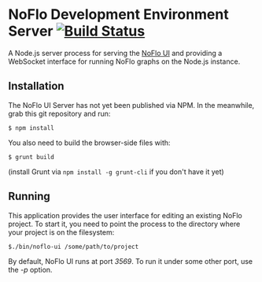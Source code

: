 NoFlo Development Environment Server [![Build Status](https://travis-ci.org/noflo/noflo-ui-server.png?branch=master)](https://travis-ci.org/noflo/noflo-ui-server)
====================================

A Node.js server process for serving the [NoFlo UI](https://github.com/noflo/noflo-ui) and providing a WebSocket interface for running NoFlo graphs on the Node.js instance.

## Installation

The NoFlo UI Server has not yet been published via NPM. In the meanwhile, grab this git repository and run:

    $ npm install

You also need to build the browser-side files with:

    $ grunt build

(install Grunt via `npm install -g grunt-cli` if you don't have it yet)

## Running

This application provides the user interface for editing an existing NoFlo project. To start it, you need to point the process to the directory where your project is on the filesystem:

    $./bin/noflo-ui /some/path/to/project

By default, NoFlo UI runs at port *3569*. To run it under some other port, use the *-p* option.
